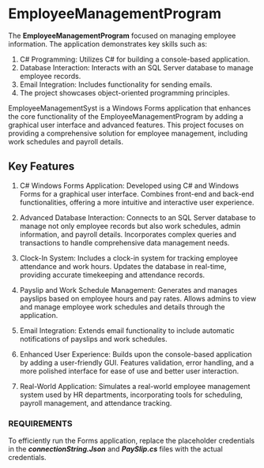 # EmployeeManagementProgram

The **EmployeeManagementProgram** focused on managing employee information. The application demonstrates key skills such as:
 1) C# Programming: Utilizes C# for building a console-based application.
 2) Database Interaction: Interacts with an SQL Server database to manage employee records.
 3) Email Integration: Includes functionality for sending emails.
 4) The project showcases object-oriented programming principles.

EmployeeManagementSyst is a Windows Forms application that enhances the core functionality of the EmployeeManagementProgram by adding a graphical user interface and advanced features. This project focuses on providing a comprehensive solution for employee management, including work schedules and payroll details.

## Key Features
1) C# Windows Forms Application:
Developed using C# and Windows Forms for a graphical user interface.
Combines front-end and back-end functionalities, offering a more intuitive and interactive user experience.

2) Advanced Database Interaction:
Connects to an SQL Server database to manage not only employee records but also work schedules, admin information, and payroll details.
Incorporates complex queries and transactions to handle comprehensive data management needs.

4) Clock-In System:
Includes a clock-in system for tracking employee attendance and work hours.
Updates the database in real-time, providing accurate timekeeping and attendance records.

4) Payslip and Work Schedule Management:
Generates and manages payslips based on employee hours and pay rates.
Allows admins to view and manage employee work schedules and details through the application.

5) Email Integration:
Extends email functionality to include automatic notifications of payslips and work schedules.

6) Enhanced User Experience:
Builds upon the console-based application by adding a user-friendly GUI.
Features validation, error handling, and a more polished interface for ease of use and better user interaction.

7) Real-World Application:
Simulates a real-world employee management system used by HR departments, incorporating tools for scheduling, payroll management, and attendance tracking.

### REQUIREMENTS
To efficiently run the Forms application, replace the placeholder credentials in the ***connectionString.Json*** and ***PaySlip.cs*** files with the actual credentials.

